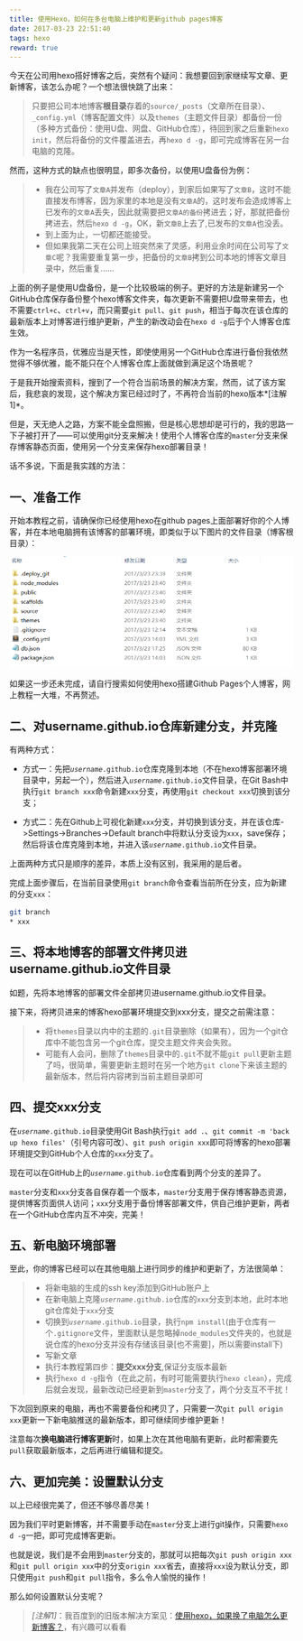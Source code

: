 ```yaml
---
title: 使用Hexo，如何在多台电脑上维护和更新github pages博客
date: 2017-03-23 22:51:40
tags: hexo
reward: true
---
```


今天在公司用hexo搭好博客之后，突然有个疑问：我想要回到家继续写文章、更新博客，该怎么办呢？一个想法很快跳了出来：

>只要把公司本地博客**根目录**存着的`source/_posts`（文章所在目录）、`_config.yml`（博客配置文件）以及`themes`（主题文件目录）都备份一份（多种方式备份：使用U盘、网盘、GitHub仓库），待回到家之后重新`hexo init`，然后将备份的文件覆盖进去，再`hexo d -g`，即可完成博客在另一台电脑的克隆。

然而，这种方式的缺点也很明显，即多次备份，以使用U盘备份为例：

<!-- more -->

>* 我在公司写了`文章A`并发布（deploy），到家后如果写了`文章B`，这时不能直接发布博客，因为家里的本地是没有`文章A`的，这时发布会造成博客上已发布的`文章A`丢失，因此就需要把`文章A的备份`拷进去；好，那就把备份拷进去，然后`hexo d -g`，OK，新`文章B`上去了,已发布的`文章A`也没丢。
>* 到上面为止，一切都还能接受。
>* 但如果我第二天在公司上班突然来了灵感，利用业余时间在公司写了`文章C`呢？我需要重复第一步，把备份的`文章B`拷到公司本地的博客文章目录中，然后重复......

上面的例子是使用U盘备份，是一个比较极端的例子。更好的方法是新建另一个GitHub仓库保存备份整个hexo博客文件夹，每次更新不需要把U盘带来带去，也不需要`ctrl+c`、`ctrl+v`，而只需要`git pull`、`git push`，相当于每次在该仓库的最新版本上对博客进行维护更新，产生的新改动会在`hexo d -g`后于个人博客仓库生效。

作为一名程序员，优雅应当是天性，即使使用另一个GitHub仓库进行备份我依然觉得不够优雅，能不能只在个人博客仓库上面就做到满足这个场景呢？

于是我开始搜索资料，搜到了一个符合当前场景的解决方案，然而，试了该方案后，我悲哀的发现，这个解决方案已经过时了，不再符合当前的hexo版本*[注解1]*。

但是，天无绝人之路，方案不能全盘照搬，但是核心思想却是可行的，我的思路一下子被打开了——可以使用git分支来解决！使用个人博客仓库的`master`分支来保存博客静态页面，使用另一个分支来保存hexo部署目录！

话不多说，下面是我实践的方法：

一、准备工作
---

开始本教程之前，请确保你已经使用hexo在github pages上面部署好你的个人博客，并在本地电脑拥有该博客的部署环境，即类似于以下图片的文件目录（博客根目录）：

![hexo-github-pages博客部署环境文件目录](/images/9U31M0VVJ.png)

如果这一步还未完成，请自行搜索如何使用hexo搭建Github Pages个人博客，网上教程一大堆，不再赘述。

二、对username.github.io仓库新建分支，并克隆
---

有两种方式：

* 方式一：先把<code>*username*.github.io</code>仓库克隆到本地（不在hexo博客部署环境目录中，另起一个），然后进入<code>*username*.github.io</code>文件目录，在Git Bash中执行`git branch xxx`命令新建`xxx`分支，再使用`git checkout xxx`切换到该分支；

* 方式二：先在Github上可视化新建`xxx`分支，并切换到该分支，并在该仓库->Settings->Branches->Default branch中将默认分支设为`xxx`，save保存；然后将该仓库克隆到本地，并进入该<code>*username*.github.io</code>文件目录。

上面两种方式只是顺序的差异，本质上没有区别，我采用的是后者。

完成上面步骤后，在当前目录使用`git branch`命令查看当前所在分支，应为新建的分支`xxx`：

```bash
git branch
* xxx
```

三、将本地博客的部署文件拷贝进username.github.io文件目录
---

如题，先将本地博客的部署文件全部拷贝进username.github.io文件目录。

接下来，将拷贝进来的博客hexo部署环境提交到xxx分支，提交之前需注意：

>* 将`themes`目录以内中的主题的`.git`目录删除（如果有），因为一个git仓库中不能包含另一个git仓库，提交主题文件夹会失败。
>* 可能有人会问，删除了`themes`目录中的`.git`不就不能`git pull`更新主题了吗，很简单，需要更新主题时在另一个地方`git clone`下来该主题的最新版本，然后将内容拷到当前主题目录即可

四、提交xxx分支
---

在<code>*username*.github.io</code>目录使用Git Bash执行`git add .`、`git commit -m 'back up hexo files'`（引号内容可改）、`git push origin xxx`即可将博客的hexo部署环境提交到GitHub个人仓库的`xxx`分支了。

现在可以在GitHub上的<code>*username*.github.io</code>仓库看到两个分支的差异了。

`master`分支和`xxx`分支各自保存着一个版本，`master`分支用于保存博客静态资源，提供博客页面供人访问；`xxx`分支用于备份博客部署文件，供自己维护更新，两者在一个GitHub仓库内互不冲突，完美！

五、新电脑环境部署
---

至此，你的博客已经可以在其他电脑上进行同步的维护和更新了，方法很简单：

>* 将新电脑的生成的ssh key添加到GitHub账户上
>* 在新电脑上克隆<code>*username*.github.io</code>仓库的`xxx`分支到本地，此时本地git仓库处于`xxx`分支
>* 切换到<code>*username*.github.io</code>目录，执行`npm install`(由于仓库有一个`.gitignore`文件，里面默认是忽略掉`node_modules`文件夹的，也就是说仓库的hexo分支并没有存储该目录[也不需要]，所以需要install下)
>* 写新文章
>* 执行本教程第四步：**提交xxx分支**,保证分支版本最新
>* 执行`hexo d -g`指令（在此之前，有时可能需要执行`hexo clean`），完成后就会发现，最新改动已经更新到`master`分支了，两个分支互不干扰！

下次回到原来的电脑，再也不需要备份和拷贝了，只需要一次`git pull origin xxx`更新一下新电脑推送的最新版本，即可继续同步维护更新！

注意每次**换电脑进行博客更新**时，如果上次在其他电脑有更新，此时都需要先`pull`获取最新版本，之后再进行编辑和提交。

六、更加完美：设置默认分支
---

以上已经很完美了，但还不够尽善尽美！

因为我们平时更新博客，并不需要手动在`master`分支上进行git操作，只需要`hexo d -g`一把，即可完成博客更新。

也就是说，我们是不会用到`master`分支的，那就可以把每次`git push origin xxx`和`git pull origin xxx`中的分支`origin xxx`省去，直接将`xxx`设为默认分支，即只使用`git push`和`git pull`指令，多么令人愉悦的操作！

那么如何设置默认分支呢？




>*[注解1]*：我百度到的旧版本解决方案见：[使用hexo，如果换了电脑怎么更新博客？](https://www.zhihu.com/question/21193762)，有兴趣可以看看